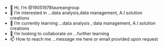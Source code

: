 - 👋 Hi, I’m @19051978taureangroup
- 👀 I’m interested in ...data analysis,data management, A.I solution creations
- 🌱 I’m currently learning ...data analysis , data management, A.I solution creations
- 💞️ I’m looking to collaborate on ...further learning
- 📫 How to reach me ...message me here or email provided upon request

<!---
19051978taureangroup/19051978taureangroup is a ✨ special ✨ repository because its `README.md` (this file) appears on your GitHub profile.
You can click the Preview link to take a look at your changes.
--->
